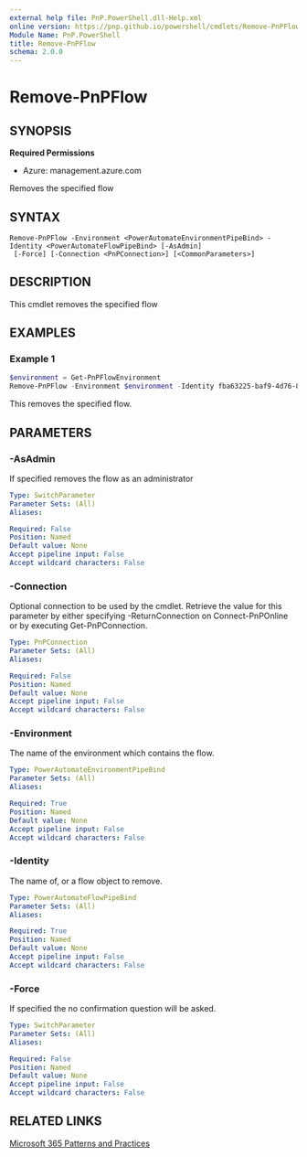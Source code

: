 ```yaml
---
external help file: PnP.PowerShell.dll-Help.xml
online version: https://pnp.github.io/powershell/cmdlets/Remove-PnPFlow.html
Module Name: PnP.PowerShell
title: Remove-PnPFlow
schema: 2.0.0
---
```

 
# Remove-PnPFlow

## SYNOPSIS

**Required Permissions**

* Azure: management.azure.com

Removes the specified flow

## SYNTAX

```
Remove-PnPFlow -Environment <PowerAutomateEnvironmentPipeBind> -Identity <PowerAutomateFlowPipeBind> [-AsAdmin]
 [-Force] [-Connection <PnPConnection>] [<CommonParameters>]
```

## DESCRIPTION
This cmdlet removes the specified flow

## EXAMPLES

### Example 1
```powershell
$environment = Get-PnPFlowEnvironment
Remove-PnPFlow -Environment $environment -Identity fba63225-baf9-4d76-86a1-1b42c917a182
```

This removes the specified flow.

## PARAMETERS

### -AsAdmin
If specified removes the flow as an administrator

```yaml
Type: SwitchParameter
Parameter Sets: (All)
Aliases:

Required: False
Position: Named
Default value: None
Accept pipeline input: False
Accept wildcard characters: False
```

### -Connection
Optional connection to be used by the cmdlet.
Retrieve the value for this parameter by either specifying -ReturnConnection on Connect-PnPOnline or by executing Get-PnPConnection.

```yaml
Type: PnPConnection
Parameter Sets: (All)
Aliases:

Required: False
Position: Named
Default value: None
Accept pipeline input: False
Accept wildcard characters: False
```

### -Environment
The name of the environment which contains the flow.

```yaml
Type: PowerAutomateEnvironmentPipeBind
Parameter Sets: (All)
Aliases:

Required: True
Position: Named
Default value: None
Accept pipeline input: False
Accept wildcard characters: False
```

### -Identity
The name of, or a flow object to remove.

```yaml
Type: PowerAutomateFlowPipeBind
Parameter Sets: (All)
Aliases:

Required: True
Position: Named
Default value: None
Accept pipeline input: False
Accept wildcard characters: False
```

### -Force
If specified the no confirmation question will be asked.

```yaml
Type: SwitchParameter
Parameter Sets: (All)
Aliases:

Required: False
Position: Named
Default value: None
Accept pipeline input: False
Accept wildcard characters: False
```


## RELATED LINKS

[Microsoft 365 Patterns and Practices](https://aka.ms/m365pnp)

